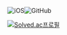 ![iOS](https://img.shields.io/badge/iOS-000000?style=for-the-badge&logo=ios&logoColor=white)![GitHub](https://img.shields.io/badge/github-%23121011.svg?style=for-the-badge&logo=github&logoColor=white)


[![Solved.ac프로필](http://mazassumnida.wtf/api/generate_badge?boj=ksh2000)](https://solved.ac/ksh2000)
